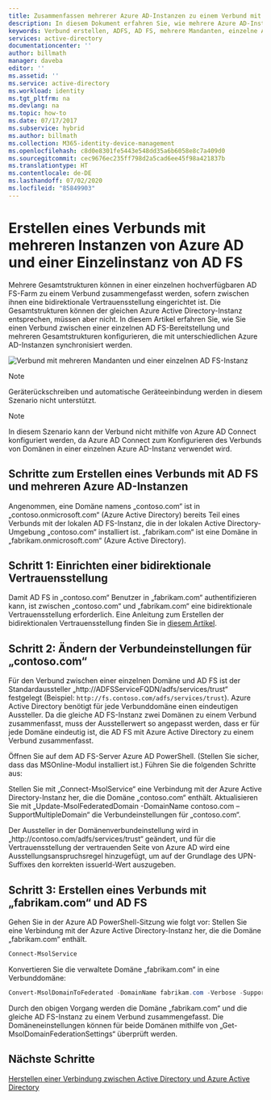 ```yaml
---
title: Zusammenfassen mehrerer Azure AD-Instanzen zu einem Verbund mit einer einzelnen AD FS-Instanz – Azure
description: In diesem Dokument erfahren Sie, wie mehrere Azure AD-Instanzen mit einer einzelnen AD FS-Instanz zu einem Verbund zusammenfassen.
keywords: Verbund erstellen, ADFS, AD FS, mehrere Mandanten, einzelne AD FS-Instanz, eine ADFS-Instanz, Verbund mit mehreren Mandanten, ADFS mit mehreren Gesamtstrukturen, AAD Connect, Verbund, mandantenübergreifender Verbund
services: active-directory
documentationcenter: ''
author: billmath
manager: daveba
editor: ''
ms.assetid: ''
ms.service: active-directory
ms.workload: identity
ms.tgt_pltfrm: na
ms.devlang: na
ms.topic: how-to
ms.date: 07/17/2017
ms.subservice: hybrid
ms.author: billmath
ms.collection: M365-identity-device-management
ms.openlocfilehash: c8d0e8301fe5443e548dd35a6b6058e8c7a409d0
ms.sourcegitcommit: cec9676ec235ff798d2a5cad6ee45f98a421837b
ms.translationtype: HT
ms.contentlocale: de-DE
ms.lasthandoff: 07/02/2020
ms.locfileid: "85849903"
---
```

# <a name="federate-multiple-instances-of-azure-ad-with-single-instance-of-ad-fs"></a>Erstellen eines Verbunds mit mehreren Instanzen von Azure AD und einer Einzelinstanz von AD FS

Mehrere Gesamtstrukturen können in einer einzelnen hochverfügbaren AD FS-Farm zu einem Verbund zusammengefasst werden, sofern zwischen ihnen eine bidirektionale Vertrauensstellung eingerichtet ist. Die Gesamtstrukturen können der gleichen Azure Active Directory-Instanz entsprechen, müssen aber nicht. In diesem Artikel erfahren Sie, wie Sie einen Verbund zwischen einer einzelnen AD FS-Bereitstellung und mehreren Gesamtstrukturen konfigurieren, die mit unterschiedlichen Azure AD-Instanzen synchronisiert werden.

![Verbund mit mehreren Mandanten und einer einzelnen AD FS-Instanz](./media/how-to-connect-fed-single-adfs-multitenant-federation/concept.png)
 
> [!NOTE]
> Geräterückschreiben und automatische Geräteeinbindung werden in diesem Szenario nicht unterstützt.

> [!NOTE]
> In diesem Szenario kann der Verbund nicht mithilfe von Azure AD Connect konfiguriert werden, da Azure AD Connect zum Konfigurieren des Verbunds von Domänen in einer einzelnen Azure AD-Instanz verwendet wird.

## <a name="steps-for-federating-ad-fs-with-multiple-azure-ad"></a>Schritte zum Erstellen eines Verbunds mit AD FS und mehreren Azure AD-Instanzen

Angenommen, eine Domäne namens „contoso.com“ ist in „contoso.onmicrosoft.com“ (Azure Active Directory) bereits Teil eines Verbunds mit der lokalen AD FS-Instanz, die in der lokalen Active Directory-Umgebung „contoso.com“ installiert ist. „fabrikam.com“ ist eine Domäne in „fabrikam.onmicrosoft.com“ (Azure Active Directory).

## <a name="step-1-establish-a-two-way-trust"></a>Schritt 1: Einrichten einer bidirektionale Vertrauensstellung
 
Damit AD FS in „contoso.com“ Benutzer in „fabrikam.com“ authentifizieren kann, ist zwischen „contoso.com“ und „fabrikam.com“ eine bidirektionale Vertrauensstellung erforderlich. Eine Anleitung zum Erstellen der bidirektionalen Vertrauensstellung finden Sie in [diesem Artikel](https://technet.microsoft.com/library/cc816590.aspx).
 
## <a name="step-2-modify-contosocom-federation-settings"></a>Schritt 2: Ändern der Verbundeinstellungen für „contoso.com“ 
 
Für den Verbund zwischen einer einzelnen Domäne und AD FS ist der Standardaussteller „http\://ADFSServiceFQDN/adfs/services/trust“ festgelegt (Beispiel: `http://fs.contoso.com/adfs/services/trust`). Azure Active Directory benötigt für jede Verbunddomäne einen eindeutigen Aussteller. Da die gleiche AD FS-Instanz zwei Domänen zu einem Verbund zusammenfasst, muss der Ausstellerwert so angepasst werden, dass er für jede Domäne eindeutig ist, die AD FS mit Azure Active Directory zu einem Verbund zusammenfasst. 
 
Öffnen Sie auf dem AD FS-Server Azure AD PowerShell. (Stellen Sie sicher, dass das MSOnline-Modul installiert ist.) Führen Sie die folgenden Schritte aus:
 
Stellen Sie mit „Connect-MsolService“ eine Verbindung mit der Azure Active Directory-Instanz her, die die Domäne „contoso.com“ enthält. Aktualisieren Sie mit „Update-MsolFederatedDomain -DomainName contoso.com –SupportMultipleDomain“ die Verbundeinstellungen für „contoso.com“.
 
Der Aussteller in der Domänenverbundeinstellung wird in „http\://contoso.com/adfs/services/trust“ geändert, und für die Vertrauensstellung der vertrauenden Seite von Azure AD wird eine Ausstellungsanspruchsregel hinzugefügt, um auf der Grundlage des UPN-Suffixes den korrekten issuerId-Wert auszugeben.
 
## <a name="step-3-federate-fabrikamcom-with-ad-fs"></a>Schritt 3: Erstellen eines Verbunds mit „fabrikam.com“ und AD FS
 
Gehen Sie in der Azure AD PowerShell-Sitzung wie folgt vor: Stellen Sie eine Verbindung mit der Azure Active Directory-Instanz her, die die Domäne „fabrikam.com“ enthält.

```powershell
Connect-MsolService
```
Konvertieren Sie die verwaltete Domäne „fabrikam.com“ in eine Verbunddomäne:

```powershell
Convert-MsolDomainToFederated -DomainName fabrikam.com -Verbose -SupportMultipleDomain
```
 
Durch den obigen Vorgang werden die Domäne „fabrikam.com“ und die gleiche AD FS-Instanz zu einem Verbund zusammengefasst. Die Domäneneinstellungen können für beide Domänen mithilfe von „Get-MsolDomainFederationSettings“ überprüft werden.

## <a name="next-steps"></a>Nächste Schritte
[Herstellen einer Verbindung zwischen Active Directory und Azure Active Directory](whatis-hybrid-identity.md)
